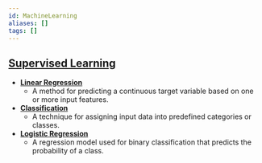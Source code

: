 ```yaml
---
id: MachineLearning
aliases: []
tags: []
---
```


## [**Supervised Learning**](./Supervised-Learning)
- [**Linear Regression**](./LinearRegression)
  - A method for predicting a continuous target variable based on one or more input features.
- [**Classification**](./Classification)
  - A technique for assigning input data into predefined categories or classes.
- [**Logistic Regression**](./Logistic-Regression)
  - A regression model used for binary classification that predicts the probability of a class.

